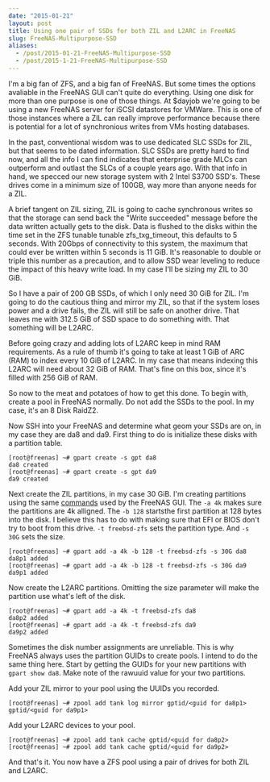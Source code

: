 ```yaml
---
date: "2015-01-21"
layout: post
title: Using one pair of SSDs for both ZIL and L2ARC in FreeNAS
slug: FreeNAS-Multipurpose-SSD
aliases:
  - /post/2015-01-21-FreeNAS-Multipurpose-SSD
  - /post/2015-1-21-FreeNAS-Multipurpose-SSD
---
```


I'm a big fan of ZFS, and a big fan of FreeNAS. But some times the options avaliable in the FreeNAS GUI can't quite do everything. Using one disk for more than one purpose is one of those things. At $dayjob we're going to be using a new FreeNAS server for iSCSI datastores for VMWare. This is one of those instances where a ZIL can really improve performance because there is potential for a lot of synchronious writes from VMs hosting databases.

In the past, conventional wisdom was to use dedicated SLC SSDs for ZIL, but that seems to be dated information. SLC SSDs are pretty hard to find now, and all the info I can find indicates that enterprise grade MLCs can outperform and outlast the SLCs of a couple years ago. With that info in hand, we specced our new storage system with 2 Intel S3700 SSD's. These drives come in a minimum size of 100GB, way more than anyone needs for a ZIL.

A brief tangent on ZIL sizing, ZIL is going to cache synchronous writes so that the storage can send back the "Write succeeded" message before the data written actually gets to the disk. Data is flushed to the disks within the time set in the ZFS tunable tunable zfs_txg_timeout, this defaults to 5 seconds. With 20Gbps of connectivity to this system, the maximum that could ever be written within 5 seconds is 11 GiB. It's reasonable to double or triple this number as a precaution, and to allow SSD wear leveling to reduce the impact of this heavy write load. In my case I'll be sizing my ZIL to 30 GiB.

So I have a pair of 200 GB SSDs, of which I only need 30 GiB for ZIL. I'm going to do the cautious thing and mirror my ZIL, so that if the system loses power and a drive fails, the ZIL will still be safe on another drive. That leaves me with 312.5 GiB of SSD space to do something with. That something will be L2ARC.

Before going crazy and adding lots of L2ARC keep in mind RAM requirements. As a rule of thumb it's going to take at least 1 GiB of ARC (RAM) to index every 10 GiB of L2ARC. In my case that means indexing this L2ARC will need about 32 GiB of RAM. That's fine on this box, since it's filled with 256 GiB of RAM.

So now to the meat and potatoes of how to get this done. To begin with, create a pool in FreeNAS normally. Do not add the SSDs to the pool. In my case, it's an 8 Disk RaidZ2.

Now SSH into your FreeNAS and determine what geom your SSDs are on, in my case they are da8 and da9. First thing to do is initialize these disks with a partition table.

```
[root@freenas] ~# gpart create -s gpt da8
da8 created
[root@freenas] ~# gpart create -s gpt da9
da9 created
```

Next create the ZIL partitions, in my case 30 GiB. I'm creating partitions using the same [commands](https://github.com/freenas/freenas/blob/a77b818f2498257a5c7617c8895a07cf0a6c1643/gui/middleware/notifier.py) used by the FreeNAS GUI. The `-a 4k` makes sure the partitions are 4k alligned. The `-b 128` startsthe first partition at 128 bytes into the disk. I believe this has to do with making sure that EFI or BIOS don't try to boot from this drive. `-t freebsd-zfs` sets the partition type. And `-s 30G` sets the size.

```
[root@freenas] ~# gpart add -a 4k -b 128 -t freebsd-zfs -s 30G da8
da8p1 added
[root@freenas] ~# gpart add -a 4k -b 128 -t freebsd-zfs -s 30G da9
da9p1 added
```

Now create the L2ARC partitions. Omitting the size parameter will make the partition use what's left of the disk.

```
[root@freenas] ~# gpart add -a 4k -t freebsd-zfs da8
da8p2 added
[root@freenas] ~# gpart add -a 4k -t freebsd-zfs da9
da9p2 added
```

Sometimes the disk number assignments are unreliable. This is why FreeNAS always uses the partition GUIDs to create pools. I intend to do the same thing here. Start by getting the GUIDs for your new partitions with `gpart show da8`. Make note of the rawuuid value for your two partitions.

Add your ZIL mirror to your pool using the UUIDs you recorded.

```
[root@freenas] ~# zpool add tank log mirror gptid/<guid for da8p1> gptid/<guid for da9p1>
```

Add your L2ARC devices to your pool.

```
[root@freenas] ~# zpool add tank cache gptid/<guid for da8p2>
[root@freenas] ~# zpool add tank cache gptid/<guid for da9p2>
```

And that's it. You now have a ZFS pool using a pair of drives for both ZIL and L2ARC.
